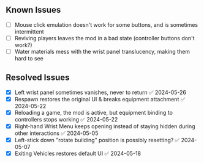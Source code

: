 ## Known Issues
- [ ] Mouse click emulation doesn't work for some buttons, and is sometimes intermittent
- [ ] Reviving players leaves the mod in a bad state (controller buttons don't work?)
- [ ] Water materials mess with the wrist panel translucency, making them hard to see

## Resolved Issues
- [x] Left wrist panel sometimes vanishes, never to return ✅ 2024-05-26
- [x] Respawn restores the original UI & breaks equipment attachment ✅ 2024-05-22
- [x] Reloading a game, the mod is active, but equipment binding to controllers stops working ✅ 2024-05-22
- [x] Right-hand Wrist Menu keeps opening instead of staying hidden during other interactions ✅ 2024-05-05
- [x] Left-stick down "rotate building" position is possibly resetting? ✅ 2024-05-07
- [x] Exiting Vehicles restores default UI ✅ 2024-05-18